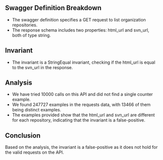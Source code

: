 ## Swagger Definition Breakdown
- The swagger definition specifies a GET request to list organization repositories.
- The response schema includes two properties: html_url and svn_url, both of type string.

## Invariant
- The invariant is a StringEqual invariant, checking if the html_url is equal to the svn_url in the response.

## Analysis
- We have tried 10000 calls on this API and did not find a single counter example.
- We found 247727 examples in the requests data, with 13466 of them being distinct examples.
- The examples provided show that the html_url and svn_url are different for each repository, indicating that the invariant is a false-positive.

## Conclusion
Based on the analysis, the invariant is a false-positive as it does not hold for the valid requests on the API.
